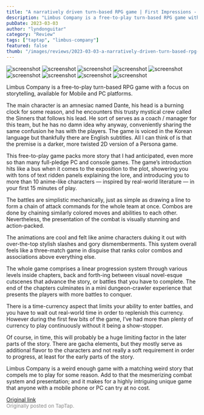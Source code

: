 ```yaml
---
title: "A narratively driven turn-based RPG game | First Impressions - Limbus Company"
description: "Limbus Company is a free-to-play turn-based RPG game with a focus on storytelling, available for Mobile and PC platforms."
pubDate: 2023-03-03
author: "lyndonguitar"
category: "Review"
tags: ["taptap", "limbus-company"]
featured: false
thumb: "/images/reviews/2023-03-03-a-narratively-driven-turn-based-rpg-game--first-impressions---limbus-company-0.avif"
---
```


<div class="gallery">
  <img src="/images/reviews/2023-03-03-a-narratively-driven-turn-based-rpg-game--first-impressions---limbus-company-0.avif" alt="screenshot" />
  <img src="/images/reviews/2023-03-03-a-narratively-driven-turn-based-rpg-game--first-impressions---limbus-company-1.avif" alt="screenshot" />
  <img src="/images/reviews/2023-03-03-a-narratively-driven-turn-based-rpg-game--first-impressions---limbus-company-2.avif" alt="screenshot" />
  <img src="/images/reviews/2023-03-03-a-narratively-driven-turn-based-rpg-game--first-impressions---limbus-company-3.avif" alt="screenshot" />
  <img src="/images/reviews/2023-03-03-a-narratively-driven-turn-based-rpg-game--first-impressions---limbus-company-4.avif" alt="screenshot" />
  <img src="/images/reviews/2023-03-03-a-narratively-driven-turn-based-rpg-game--first-impressions---limbus-company-5.avif" alt="screenshot" />
  <img src="/images/reviews/2023-03-03-a-narratively-driven-turn-based-rpg-game--first-impressions---limbus-company-6.avif" alt="screenshot" />
  <img src="/images/reviews/2023-03-03-a-narratively-driven-turn-based-rpg-game--first-impressions---limbus-company-7.avif" alt="screenshot" />
  <img src="/images/reviews/2023-03-03-a-narratively-driven-turn-based-rpg-game--first-impressions---limbus-company-8.avif" alt="screenshot" />
</div>

Limbus Company is a free-to-play turn-based RPG game with a focus on storytelling, available for Mobile and PC platforms.

The main character is an amnesiac named Dante, his head is a burning clock for some reason, and he encounters this trusty mystical crew called the Sinners that follows his lead. He sort of serves as a coach / manager for this team, but he has no damn idea why anyway, conveniently sharing the same confusion he has with the players. The game is voiced in the Korean language but thankfully there are English subtitles. All I can think of is that the premise is a darker, more twisted 2D version of a Persona game.

This free-to-play game packs more story that I had anticipated, even more so than many full-pledge PC and console games. The game’s introduction hits like a bus when it comes to the exposition to the plot, showering you with tons of text ridden panels explaining the lore, and introducing you to more than 10 anime-like characters — inspired by real-world literature — in your first 15 minutes of play.

The battles are simplistic mechanically, just as simple as drawing a line to form a chain of attack commands for the whole team at once. Combos are done by chaining similarly colored moves and abilities to each other. Nevertheless, the presentation of the combat is visually stunning and action-packed.

The animations are cool and felt like anime characters duking it out with over-the-top stylish slashes and gory dismemberments. This system overall feels like a three-match game in disguise that ranks color combos and associations above everything else.

The whole game comprises a linear progression system through various levels inside chapters, back and forth-ing between visual novel-esque cutscenes that advance the story, or battles that you have to complete. The end of the chapters culminates in a mini dungeon-crawler experience that presents the players with more battles to conquer.

There is a time-currency aspect that limits your ability to enter battles, and you have to wait out real-world time in order to replenish this currency. However during the first few bits of the game, I’ve had more than plenty of currency to play continuously without it being a show-stopper.

Of course, in time, this will probably be a huge limiting factor in the later parts of the story. There are gacha elements, but they mostly serve as additional flavor to the characters and not really a soft requirement in order to progress, at least for the early parts of the story.

Limbus Company is a weird enough game with a matching weird story that compels me to play for some reason. Add to that the mesmerizing combat system and presentation; and it makes for a highly intriguing unique game that anyone with a mobile phone or PC can try at no cost.

[Original link](https://www.taptap.io/post/4694954)<br><span style="font-size: 0.95em; color: #888;">Originally posted on TapTap.</span>

